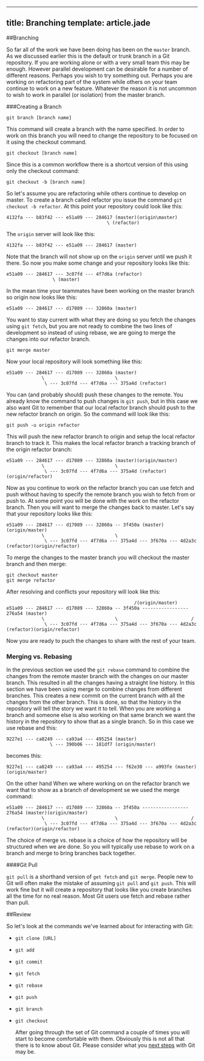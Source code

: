 ---
title: Branching
template: article.jade
----

##Branching

  So far all of the work we have been doing has been on the `master` branch.  As we discussed earlier this is the default or trunk branch in a Git repository.  If you are working alone or with a very small team this may be enough.  However parallel development can be desirable for a number of different reasons.  Perhaps you wish to try something out.  Perhaps you are working on refactoring part of the system while others on your team continue to work on a new feature.  Whatever the reason it is not uncommon to wish to work in parallel (or isolation) from the master branch.

###Creating a Branch

    git branch [branch name]

  This command will create a branch with the name specified.  In order to work on this branch you will need to change the repository to be focused on it using the checkout command.

    git checkout [branch name]
 
  Since this is a common workflow there is a shortcut version of this using only the checkout command: 

    git checkout -b [branch name]

  So let's assume you are refactoring while others continue to develop on master.  To create a branch called refactor you issue the command `git checkout -b refactor`.  At this point your repository could look like this: 
        
    4132fa --- b83f42 --- e51a09 --- 284617 (master)(origin\master)
                                         \ (refactor)
        
  The `origin` server will look like this:

    4132fa --- b83f42 --- e51a09 --- 284617 (master)
      
  Note that the branch will not show up on the `origin` server until we push it there.  So now you make some change and your repository looks like this: 

    e51a09 --- 284617 --- 3c07fd --- 4f7d6a (refactor)
                     \ (master)

  In the mean time your teammates have been working on the master branch so origin now looks like this:
        
    e51a09 --- 284617 --- d17089 --- 32860a (master)
           
  You want to stay current with what they are doing so you fetch the changes using `git fetch`, but you are not ready to combine the two lines of development so instead of using rebase, we are going to merge the changes into our refactor branch.

    git merge master 

  Now your local repository will look something like this:

    e51a09 --- 284617 --- d17089 --- 32860a (master)
                 \                          \
                  \ --- 3c07fd --- 4f7d6a --- 375a4d (refactor)

  You can (and probably should) push these changes to the remote.  You already know the command to push changes is `git push`, but in this case we also want Git to remember that our local refactor branch should push to the new refactor branch on origin.  So the command will look like this:

    git push -u origin refactor

  This will push the new refactor branch to origin and setup the local refactor branch to track it.  This makes the local refactor branch a tracking branch of the origin refactor branch:

    e51a09 --- 284617 --- d17089 --- 32860a (master)(origin/master)
                 \                          \
                  \ --- 3c07fd --- 4f7d6a --- 375a4d (refactor)(origin/refactor)

  Now as you continue to work on the refactor branch you can use fetch and push without having to specify the remote branch you wish to fetch from or push to.  At some point you will be done with the work on the refactor branch.  Then you will want to merge the changes back to master.  Let's say that your repository looks like this:

    e51a09 --- 284617 --- d17089 --- 32860a -- 3f450a (master)(origin/master)
                 \                          \
                  \ --- 3c07fd --- 4f7d6a --- 375a4d --- 3f670a --- 4d2a3c (refactor)(origin/refactor)

  To merge the changes to the master branch you will checkout the master branch and then merge:

    git checkout master
    git merge refactor

  After resolving and conflicts your repository will look like this:

                                                   /(origin/master)
    e51a09 --- 284617 --- d17089 --- 32860a -- 3f450a ----------------- 276a54 (master)
                 \                          \                           /
                  \ --- 3c07fd --- 4f7d6a --- 375a4d --- 3f670a --- 4d2a3c (refactor)(origin/refactor)

  Now you are ready to puch the changes to share with the rest of your team.

### Merging vs. Rebasing

  In the previous section we used the `git rebase` command to combine the changes from the remote master branch with the changes on our master branch.  This resulted in all the changes having a straight line history.  In this section we have been using merge to combine changes from different branches.  This creates a new commit on the current branch with all the changes from the other branch.  This is done, so that the history in the repository will tell the story we want it to tell.  When you are working a branch and someone else is also working on that same branch we want the history in the repository to show that as a single branch.  So in this case we use rebase and this:

    9227e1 --- ca8249 --- ca93a4 --- 495254 (master)
                    \ --- 390b06 --- 181df7 (origin/master)

becomes this:

    9227e1 --- ca8249 --- ca93a4 --- 495254 --- f62e30 --- a993fe (master)(origin/master)

  On the other hand When we where working on on the refactor branch we want that to show as a branch of development se we used the merge command:

    e51a09 --- 284617 --- d17089 --- 32860a -- 3f450a ----------------- 276a54 (master)(origin/master)
                 \                          \                           /
                  \ --- 3c07fd --- 4f7d6a --- 375a4d --- 3f670a --- 4d2a3c (refactor)(origin/refactor)

  The choice of merge vs. rebase is a choice of how the repository will be structured when we are done.  So you will typically use rebase to work on a branch and merge to bring branches back together.

####Git Pull

  `git pull` is a shorthand version of `get fetch` and `git merge`.  People new to Git will often make the mistake of assuming `git pull` and `git push`.  This will work fine but it will create a repository that looks like you create branches all the time for no real reason.  Most Git users use fetch and rebase rather than pull.

##Review

  So let's look at the commands we've learned about for interacting with Git:

- `git clone [URL]`
- `git add`
- `git commit`
- `git fetch`
- `git rebase`
- `git push`
- `git branch`
- `git checkout`

  After going through the set of Git command a couple of times you will start to become comfortable with them.  Obviously this is not all that there is to know about Git.  Please consider what you [next steps](../next-steps/) with Git may be.

